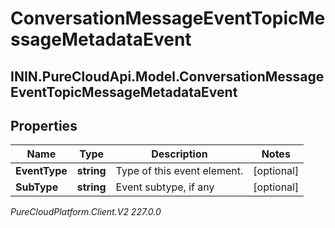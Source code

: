 # ConversationMessageEventTopicMessageMetadataEvent

## ININ.PureCloudApi.Model.ConversationMessageEventTopicMessageMetadataEvent

## Properties

|Name | Type | Description | Notes|
|------------ | ------------- | ------------- | -------------|
| **EventType** | **string** | Type of this event element. | [optional] |
| **SubType** | **string** | Event subtype, if any | [optional] |



_PureCloudPlatform.Client.V2 227.0.0_
